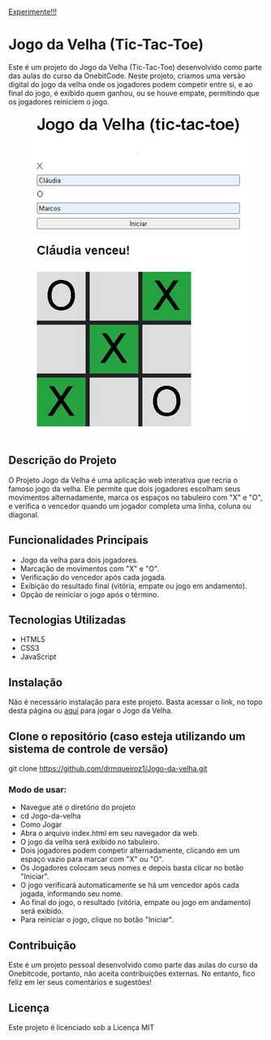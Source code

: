 [Experimente!!!](https://drmqueiroz1.github.io/Jogo-da-velha/)

# Jogo da Velha (Tic-Tac-Toe)

Este é um projeto do Jogo da Velha (Tic-Tac-Toe) desenvolvido como parte das aulas do curso da OnebitCode. Neste projeto, criamos uma versão digital do jogo da velha onde os jogadores podem competir entre si, e ao final do jogo, é exibido quem ganhou, ou se houve empate, permitindo que os jogadores reiniciem o jogo.

<div align="center">
  <img src="./img/tic-tac-toe.png" alt="Jogo da Velha">
</div>

## Descrição do Projeto
O Projeto Jogo da Velha é uma aplicação web interativa que recria o famoso jogo da velha. Ele permite que dois jogadores escolham seus movimentos alternadamente, marca os espaços no tabuleiro com "X" e "O", e verifica o vencedor quando um jogador completa uma linha, coluna ou diagonal.

## Funcionalidades Principais
 - Jogo da velha para dois jogadores.
 - Marcação de movimentos com "X" e "O".
 - Verificação do vencedor após cada jogada.
 - Exibição do resultado final (vitória, empate ou jogo em andamento).
 - Opção de reiniciar o jogo após o término.
 
 ## Tecnologias Utilizadas
 - HTML5
 - CSS3
 - JavaScript

## Instalação
Não é necessário instalação para este projeto. Basta acessar o link, no topo desta página ou [aqui](https://drmqueiroz1.github.io/Jogo-da-velha/) para jogar o Jogo da Velha.

## Clone o repositório (caso esteja utilizando um sistema de controle de versão)
git clone https://github.com/drmqueiroz1/Jogo-da-velha.git

### Modo de usar:
- Navegue até o diretório do projeto
- cd Jogo-da-velha
- Como Jogar
- Abra o arquivo index.html em seu navegador da web.
- O jogo da velha será exibido no tabuleiro.
- Dois jogadores podem competir alternadamente, clicando em um espaço vazio para marcar com "X" ou "O".
- Os Jogadores colocam seus nomes e depois basta clicar no botão "Iniciar".
- O jogo verificará automaticamente se há um vencedor após cada jogada, informando seu nome.
- Ao final do jogo, o resultado (vitória, empate ou jogo em andamento) será exibido.
- Para reiniciar o jogo, clique no botão "Iniciar".

## Contribuição
Este é um projeto pessoal desenvolvido como parte das aulas do curso da Onebitcode, portanto, não aceita contribuições externas. No entanto, fico feliz em ler seus comentários e sugestões!

## Licença
Este projeto é licenciado sob a Licença MIT 
